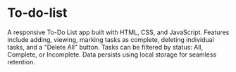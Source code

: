 # To-do-list
A responsive To-Do List app built with HTML, CSS, and JavaScript. Features include adding, viewing, marking tasks as complete, deleting individual tasks, and a "Delete All" button. Tasks can be filtered by status: All, Complete, or Incomplete. Data persists using local storage for seamless retention.
